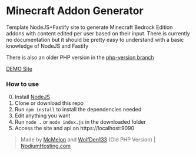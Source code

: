 # Minecraft Addon Generator
Template NodeJS+Fastify site to generate Minecraft Bedrock Edition addons with content edited per user based on their input. There is currently no documentation but it should be pretty easy to understand with a basic knowledge of NodeJS and Fastify

There is also an older PHP version in the [php-version branch](https://github.com/McMelonTV/mcpack-generator/tree/php-version)

[DEMO Site](https://mcpack.alphafreak.pw/)

### How to use
0. Install [NodeJS](https://nodejs.org/)
1. Clone or download this repo
2. Run `npm install` to install the dependencies needed
3. Edit anything you want
4. Run `node .` or `node index.js` in the downloaded folder
5. Access the site and api on https://localhost:9090

> Made by [McMelon](https://github.com/McMelonTV) and [WolfDen133](https://github.com/WolfDen133) (Old PHP Version) | [NodiumHosting.com](https://nodiumhosting.com)
